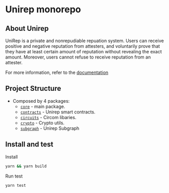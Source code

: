 # Unirep monorepo

## About Unirep

UniRep is a private and nonrepudiable repuation system. Users can receive positive and negative reputation from attesters, and voluntarily prove that they have at least certain amount of reputation without revealing the exact amount. Moreover, users cannot refuse to receive reputation from an attester.

For more information, refer to the [documentation](https://unirep.gitbook.io/unirep/)

## Project Structure

-   Composed by 4 packages:
    -   [`core`](./packages/core/) - main package.
    -   [`contracts`](./packages/contracts/) - Unirep smart contracts.
    -   [`circuits`](./packages/circuits/) - Circom libaries.
    -   [`crypto`](./packages/crypto) - Crypto utils.
    -   [`subgraph`](./packages/subgraph/) - Unirep Subgraph

## Install and test

Install

```bash
yarn && yarn build
```

Run test

```bash
yarn test
```
